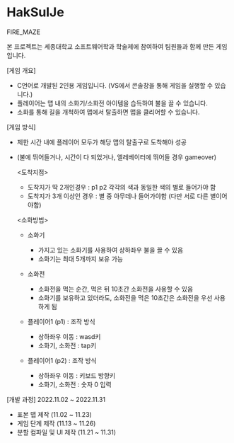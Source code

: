# HakSulJe
FIRE_MAZE

본 프로젝트는 세종대학교 소프트웨어학과 학술제에 참여하여 팀원들과 함께 만든 게임입니다.

[게임 개요]
- C언어로 개발된 2인용 게임입니다. (VS에서 콘솔창을 통해 게임을 실행할 수 있습니다.)
- 플레이어는 맵 내의 소화기/소화전 아이템을 습득하여 불을 끌 수 있습니다.
- 소화를 통해 길을 개척하여 맵에서 탈출하면 맵을 클리어할 수 있습니다.


[게임 방식]
- 제한 시간 내에 플레이어 모두가 해당 맵의 탈출구로 도착해야 성공
- (불에 뛰어들거나, 시간이 다 되었거나, 엘레베이터에 뛰어들 경우 gameover)

  <도착지점>
  - 도착지가 딱 2개인경우 : p1 p2 각각의 색과 동일한 색의 별로 들어가야 함
  - 도착지가 3개 이상인 경우 : 별 중 아무데나 들어가야함 (다만 서로 다른 별이어야함)

  <소화방법>
  - 소화기
      - 가지고 있는 소화기를 사용하여 상하좌우 불을 끌 수 있음
      - 소화기는 최대 5개까지 보유 가능
  - 소화전
      - 소화전을 먹는 순간, 먹은 뒤 10초간 소화전을 사용할 수 있음
      - 소화기를 보유하고 있더라도, 소화전을 먹은 10초간은 소화전을 우선 사용하게 됨

   - 플레이어1 (p1) : 조작 방식
      - 상하좌우 이동 : wasd키
      - 소화기, 소화전 : tap키

   - 플레이어1 (p2) : 조작 방식
      - 상하좌우 이동 : 키보드 방향키
      - 소화기, 소화전 : 숫자 0 입력

[개발 과정]
2022.11.02 ~ 2022.11.31
 - 표본 맵 제작 (11.02 ~ 11.23)
 - 게임 단계 제작 (11.13 ~ 11.26)
 - 분할 컴파일 및 UI 제작 (11.21 ~ 11.31)
